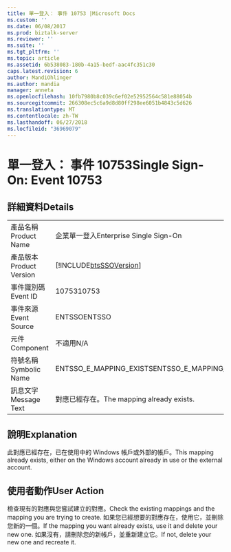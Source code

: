 ```yaml
---
title: 單一登入： 事件 10753 |Microsoft Docs
ms.custom: ''
ms.date: 06/08/2017
ms.prod: biztalk-server
ms.reviewer: ''
ms.suite: ''
ms.tgt_pltfrm: ''
ms.topic: article
ms.assetid: 6b538083-180b-4a15-bedf-aac4fc351c30
caps.latest.revision: 6
author: MandiOhlinger
ms.author: mandia
manager: anneta
ms.openlocfilehash: 10fb7980b8c039c6ef02e52952564c581e88054b
ms.sourcegitcommit: 266308ec5c6a9d8d80ff298ee6051b4843c5d626
ms.translationtype: MT
ms.contentlocale: zh-TW
ms.lasthandoff: 06/27/2018
ms.locfileid: "36969079"
---
```

# <a name="single-sign-on-event-10753"></a><span data-ttu-id="78d56-102">單一登入： 事件 10753</span><span class="sxs-lookup"><span data-stu-id="78d56-102">Single Sign-On: Event 10753</span></span>
## <a name="details"></a><span data-ttu-id="78d56-103">詳細資料</span><span class="sxs-lookup"><span data-stu-id="78d56-103">Details</span></span>  
  
|                 |                                                            |
|-----------------|------------------------------------------------------------|
|  <span data-ttu-id="78d56-104">產品名稱</span><span class="sxs-lookup"><span data-stu-id="78d56-104">Product Name</span></span>   |                 <span data-ttu-id="78d56-105">企業單一登入</span><span class="sxs-lookup"><span data-stu-id="78d56-105">Enterprise Single Sign-On</span></span>                  |
| <span data-ttu-id="78d56-106">產品版本</span><span class="sxs-lookup"><span data-stu-id="78d56-106">Product Version</span></span> | [!INCLUDE[btsSSOVersion](../includes/btsssoversion-md.md)] |
|    <span data-ttu-id="78d56-107">事件識別碼</span><span class="sxs-lookup"><span data-stu-id="78d56-107">Event ID</span></span>     |                           <span data-ttu-id="78d56-108">10753</span><span class="sxs-lookup"><span data-stu-id="78d56-108">10753</span></span>                            |
|  <span data-ttu-id="78d56-109">事件來源</span><span class="sxs-lookup"><span data-stu-id="78d56-109">Event Source</span></span>   |                           <span data-ttu-id="78d56-110">ENTSSO</span><span class="sxs-lookup"><span data-stu-id="78d56-110">ENTSSO</span></span>                           |
|    <span data-ttu-id="78d56-111">元件</span><span class="sxs-lookup"><span data-stu-id="78d56-111">Component</span></span>    |                            <span data-ttu-id="78d56-112">不適用</span><span class="sxs-lookup"><span data-stu-id="78d56-112">N/A</span></span>                             |
|  <span data-ttu-id="78d56-113">符號名稱</span><span class="sxs-lookup"><span data-stu-id="78d56-113">Symbolic Name</span></span>  |                  <span data-ttu-id="78d56-114">ENTSSO_E_MAPPING_EXISTS</span><span class="sxs-lookup"><span data-stu-id="78d56-114">ENTSSO_E_MAPPING_EXISTS</span></span>                   |
|  <span data-ttu-id="78d56-115">訊息文字</span><span class="sxs-lookup"><span data-stu-id="78d56-115">Message Text</span></span>   |                <span data-ttu-id="78d56-116">對應已經存在。</span><span class="sxs-lookup"><span data-stu-id="78d56-116">The mapping already exists.</span></span>                 |
  
## <a name="explanation"></a><span data-ttu-id="78d56-117">說明</span><span class="sxs-lookup"><span data-stu-id="78d56-117">Explanation</span></span>  
 <span data-ttu-id="78d56-118">此對應已經存在，已在使用中的 Windows 帳戶或外部的帳戶。</span><span class="sxs-lookup"><span data-stu-id="78d56-118">This mapping already exists, either on the Windows account already in use or the external account.</span></span>  
  
## <a name="user-action"></a><span data-ttu-id="78d56-119">使用者動作</span><span class="sxs-lookup"><span data-stu-id="78d56-119">User Action</span></span>  
 <span data-ttu-id="78d56-120">檢查現有的對應與您嘗試建立的對應。</span><span class="sxs-lookup"><span data-stu-id="78d56-120">Check the existing mappings and the mapping you are trying to create.</span></span> <span data-ttu-id="78d56-121">如果您已經想要的對應存在，使用它，並刪除您新的一個。</span><span class="sxs-lookup"><span data-stu-id="78d56-121">If the mapping you want already exists, use it and delete your new one.</span></span> <span data-ttu-id="78d56-122">如果沒有，請刪除您的新帳戶，並重新建立它。</span><span class="sxs-lookup"><span data-stu-id="78d56-122">If not, delete your new one and recreate it.</span></span>